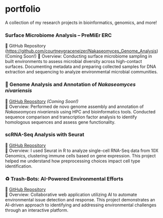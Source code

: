 # portfolio
A collection of my research projects in bioinformatics, genomics, and more!

### Surface Microbiome Analysis – PreMiEr ERC
📌 GitHub Repository
(https://github.com/courtneygraceneizer/Nakaseomyces_Genome_Analysis) (Coming Soon!)
📝 Overview: Conducting surface microbiome sampling in built environments to assess microbial diversity across high-contact surfaces. Documenting metadata and preparing collected samples for DNA extraction and sequencing to analyze environmental microbial communities.



### 🧬 Genome Analysis and Annotation of *Nakaseomyces nivariensis*  
📌 [GitHub Repository](https://github.com/courtneygraceneizer/Nakaseomyces_Genome_Analysis) *(Coming Soon!)*  
📝 Overview: Performed de novo genome assembly and annotation of *Nakaseomyces nivariensis* using HPC and bioinformatics tools. Conducted sequence comparison and transcription factor analysis to identify homologous sequences and assess gene functionality.  


### scRNA-Seq Analysis with Seurat
📌 [GitHub Repository](https://github.com/courtneygraceneizer/scRNA-seq_Seurat_Analysis)  
📝 Overview: I used Seurat in R to analyze single-cell RNA-Seq data from 10X Genomics, clustering immune cells based on gene expression. This project helped me understand how preprocessing choices impact cell type identification.

### ♻️ Trash-Bots: AI-Powered Environmental Efforts  
📌 [GitHub Repository](https://github.com/courtneygraceneizer/Trash-Bots)  
📝 Overview: Collaborative web application utilizing AI to automate environmental issue detection and response. This project demonstrates an AI-driven approach to identifying and addressing environmental challenges through an interactive platform.  
